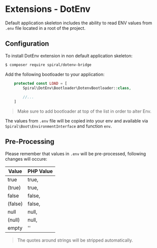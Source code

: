 # Extensions - DotEnv
Default application skeleton includes the ability to read ENV values from `.env` file located in a root of the project.

## Configuration
To install DotEnv extension in non default application skeleton:

```bash
$ composer require spiral/dotenv-bridge
```

Add the following bootloader to your application:

```php
    protected const LOAD = [
        Spiral\DotEnv\Bootloader\DotenvBootloader::class,
        
        //...
    ]
```

> Make sure to add bootloader at top of the list in order to alter Env.

The values from `.env` file will be copied into your env and available via `Spiral\Boot\EnvironmentInterface` and function
`env`.

## Pre-Processing
Please remember that values in `.env` will be pre-processed, following changes will occure:

Value | PHP Value
--- | ---
true   | true,
(true) | true,
false  | false,
(false)| false,
null   | null,
(null) | null,
empty  | ''

> The quotes around strings will be stripped automatically.
